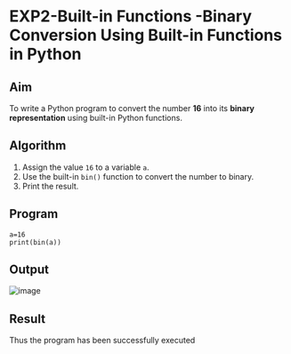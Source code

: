 # EXP2-Built-in Functions -Binary Conversion Using Built-in Functions in Python

##  Aim
To write a Python program to convert the number **16** into its **binary representation** using built-in Python functions.

##  Algorithm
1. Assign the value `16` to a variable `a`.
2. Use the built-in `bin()` function to convert the number to binary.
3. Print the result.

##  Program
~~~
a=16 
print(bin(a))
~~~

## Output
![image](https://github.com/user-attachments/assets/1cdfe979-f525-46c1-964b-bfce00b3d4aa)


## Result
Thus the program has been successfully executed
